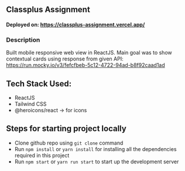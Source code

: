 ## Classplus Assignment

#### Deployed on: https://classplus-assignment.vercel.app/

### Description 

Built mobile responsive web view in ReactJS. Main goal was to show contextual cards using response from given API: https://run.mocky.io/v3/fefcfbeb-5c12-4722-94ad-b8f92caad1ad

## Tech Stack Used:

* ReactJS
* Tailwind CSS
* @heroicons/react -> for icons

## Steps for starting project locally

* Clone github repo using `git clone` command
* Run `npm install` or `yarn install` for installing all the dependencies required in this project
* Run `npm start` or `yarn run start` to start up the development server
